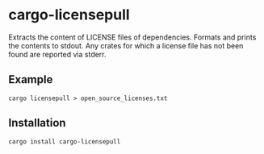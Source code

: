 cargo-licensepull
================
Extracts the content of LICENSE files of dependencies. Formats and prints the contents to stdout. Any crates for which a license file has not been found are reported via stderr.

Example
--------
`cargo licensepull > open_source_licenses.txt`


Installation
------------
`cargo install cargo-licensepull`